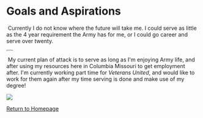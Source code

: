 # Goals and Aspirations

​	Currently I do not know where the future will take me. I could serve as little as the 4 year requirement the Army has for me, or I could go career and serve over twenty. 

<img src="C:\Users\jtpea\Desktop\usarmy.svg" alt="UsArmy" style="zoom:25%;" />

​	My current plan of attack is to serve as long as I'm enjoying Army life, and after using my resources here in Columbia Missouri to get employment after. I'm currently working part time for <em>Veterans United</em>, and would like to work for them again after my time serving is done and make use of my degree!

![](https://www.veteransunited.com/assets/images/brand/logo-veterans-united-home-loans-stacked-2x.png)



[Return to Homepage](./aboutme.md)







